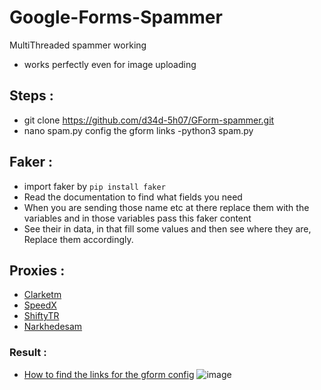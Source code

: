 # Google-Forms-Spammer
MultiThreaded spammer working

- works perfectly even for image uploading

## Steps :
- git clone https://github.com/d34d-5h07/GForm-spammer.git
- nano spam.py 
config the gform links
-python3 spam.py
## Faker :
- import faker by ```pip install faker```
- Read the documentation to find what fields you need
- When you are sending those name etc at there replace them with the variables and in those variables pass this faker content
- See their in data, in that fill some values and then see where they are, Replace them accordingly.

## Proxies :
* [Clarketm](https://github.com/clarketm/proxy-list/edit/master/README.md)
* [SpeedX](https://github.com/TheSpeedX/PROXY-List)
* [ShiftyTR](https://github.com/ShiftyTR/Proxy-List)
* [Narkhedesam](https://github.com/narkhedesam/Proxy-List-Scrapper)

### Result :
- [How to find the links for the gform config](https://drive.google.com/file/d/13Ci_-F3jZ9dusFpNjv9sserK96-_qDdb/view?usp=sharing)
![image](https://user-images.githubusercontent.com/58104187/125192918-8f4af680-e239-11eb-92eb-345ced901324.png)

